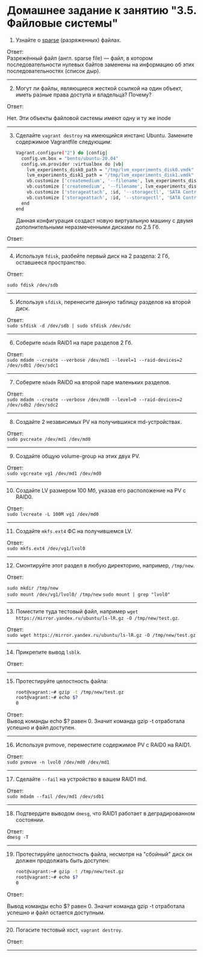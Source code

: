 # Домашнее задание к занятию "3.5. Файловые системы"

1. Узнайте о [sparse](https://ru.wikipedia.org/wiki/%D0%A0%D0%B0%D0%B7%D1%80%D0%B5%D0%B6%D1%91%D0%BD%D0%BD%D1%8B%D0%B9_%D1%84%D0%B0%D0%B9%D0%BB) (разряженных) файлах.

Ответ:  
Разрежённый файл (англ. sparse file) — файл, в котором последовательности нулевых байтов заменены на информацию об этих последовательностях (список дыр).

---

2. Могут ли файлы, являющиеся жесткой ссылкой на один объект, иметь разные права доступа и владельца? Почему?

Ответ:  

Нет. Эти объекты файловой системы имеют одну и ту же inode

---

3. Сделайте `vagrant destroy` на имеющийся инстанс Ubuntu. Замените содержимое Vagrantfile следующим:

    ```bash
    Vagrant.configure("2") do |config|
      config.vm.box = "bento/ubuntu-20.04"
      config.vm.provider :virtualbox do |vb|
        lvm_experiments_disk0_path = "/tmp/lvm_experiments_disk0.vmdk"
        lvm_experiments_disk1_path = "/tmp/lvm_experiments_disk1.vmdk"
        vb.customize ['createmedium', '--filename', lvm_experiments_disk0_path, '--size', 2560]
        vb.customize ['createmedium', '--filename', lvm_experiments_disk1_path, '--size', 2560]
        vb.customize ['storageattach', :id, '--storagectl', 'SATA Controller', '--port', 1, '--device', 0, '--type', 'hdd', '--medium', lvm_experiments_disk0_path]
        vb.customize ['storageattach', :id, '--storagectl', 'SATA Controller', '--port', 2, '--device', 0, '--type', 'hdd', '--medium', lvm_experiments_disk1_path]
      end
    end
    ```

    Данная конфигурация создаст новую виртуальную машину с двумя дополнительными неразмеченными дисками по 2.5 Гб.

Ответ:  

---

4. Используя `fdisk`, разбейте первый диск на 2 раздела: 2 Гб, оставшееся пространство.

Ответ:  

`sudo fdisk /dev/sdb`  


---

5. Используя `sfdisk`, перенесите данную таблицу разделов на второй диск.

Ответ:  
`sudo sfdisk -d /dev/sdb | sudo sfdisk /dev/sdc`

---

6. Соберите `mdadm` RAID1 на паре разделов 2 Гб.

Ответ:  
`sudo mdadm --create --verbose /dev/md1 --level=1 --raid-devices=2 /dev/sdb1 /dev/sdc1`


---

7. Соберите `mdadm` RAID0 на второй паре маленьких разделов.

Ответ:  
`sudo mdadm --create --verbose /dev/md0 --level=0 --raid-devices=2 /dev/sdb2 /dev/sdc2`


---

8. Создайте 2 независимых PV на получившихся md-устройствах.

Ответ:  
`sudo pvcreate /dev/md1 /dev/md0`

---

9. Создайте общую volume-group на этих двух PV.

Ответ:  
`sudo vgcreate vg1 /dev/md1 /dev/md0`

---

10. Создайте LV размером 100 Мб, указав его расположение на PV с RAID0.

Ответ:  
`sudo lvcreate -L 100M vg1 /dev/md0`

---

11. Создайте `mkfs.ext4` ФС на получившемся LV.

Ответ:  
`sudo mkfs.ext4 /dev/vg1/lvol0`

---

12. Смонтируйте этот раздел в любую директорию, например, `/tmp/new`.

Ответ:  

`sudo mkdir /tmp/new`  
`sudo mount /dev/vg1/lvol0/ /tmp/new`
`sudo mount | grep "lvol0"`

---

13. Поместите туда тестовый файл, например `wget https://mirror.yandex.ru/ubuntu/ls-lR.gz -O /tmp/new/test.gz`.

Ответ:  
`sudo wget https://mirror.yandex.ru/ubuntu/ls-lR.gz -O /tmp/new/test.gz`  

---

14. Прикрепите вывод `lsblk`.

Ответ:  

---

15. Протестируйте целостность файла:

    ```bash
    root@vagrant:~# gzip -t /tmp/new/test.gz
    root@vagrant:~# echo $?
    0
    ```

Ответ:  
Вывод команды echo $? равен 0. Значит команда gzip -t отработала успешно и файл доступен.

---

16. Используя pvmove, переместите содержимое PV с RAID0 на RAID1.

Ответ:  
`sudo pvmove -n lvol0 /dev/md0 /dev/md1`

---

17. Сделайте `--fail` на устройство в вашем RAID1 md.

Ответ:  
`sudo mdadm --fail /dev/md1 /dev/sdb1`

---

18. Подтвердите выводом `dmesg`, что RAID1 работает в деградированном состоянии.

Ответ:  
`dmesg -T`

---

19. Протестируйте целостность файла, несмотря на "сбойный" диск он должен продолжать быть доступен:

    ```bash
    root@vagrant:~# gzip -t /tmp/new/test.gz
    root@vagrant:~# echo $?
    0
    ```

Ответ:  

Вывод команды echo $? равен 0. Значит команда gzip -t отработала успешно и файл остается доступным.

---

20. Погасите тестовый хост, `vagrant destroy`.

Ответ:  

 ---